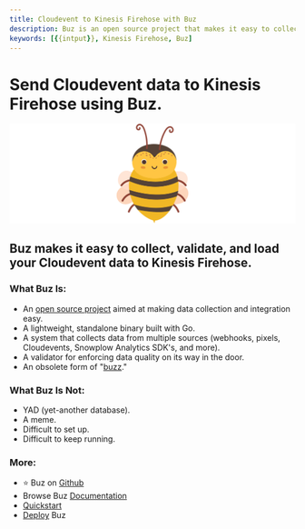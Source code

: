 ```yaml
---
title: Cloudevent to Kinesis Firehose with Buz
description: Buz is an open source project that makes it easy to collect, validate, and load Cloudevent data to Kinesis Firehose.
keywords: [{{intput}}, Kinesis Firehose, Buz]
---
```


# Send Cloudevent data to Kinesis Firehose using Buz.

![buzz](../../../static/img/buzz.png)


## Buz makes it easy to collect, validate, and load your Cloudevent data to Kinesis Firehose.


### What Buz Is:

- An [open source project](https://github.com/silverton-io/buz) aimed at making data collection and integration easy.
- A lightweight, standalone binary built with Go.
- A system that collects data from multiple sources (webhooks, pixels, Cloudevents, Snowplow Analytics SDK's, and more).
- A validator for enforcing data quality on its way in the door.
- An obsolete form of "[buzz](https://www.merriam-webster.com/dictionary/buzz)."


### What Buz Is Not:

- YAD (yet-another database).
- A meme.
- Difficult to set up.
- Difficult to keep running.


### More:
- ⭐ Buz on [Github](https://github.com/silverton-io/buz)
- Browse Buz [Documentation](/)
- [Quickstart](/examples/quickstart)
- [Deploy](category/deploying-buz) Buz
